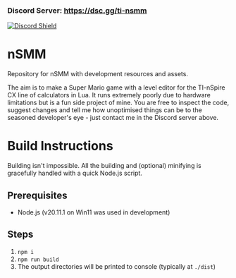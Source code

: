 ### Discord Server: https://dsc.gg/ti-nsmm
[![Discord Shield](https://discordapp.com/api/guilds/993588037579702322/widget.png?style=shield)](https://dsc.gg/ti-nsmm)

# nSMM
Repository for nSMM with development resources and assets.

The aim is to make a Super Mario game with a level editor for the TI-nSpire CX line of calculators in Lua. It runs extremely poorly due to hardware limitations but is a fun side project of mine. You are free to inspect the code, suggest changes and tell me how unoptimised things can be to the seasoned developer's eye - just contact me in the Discord server above.

# Build Instructions

Building isn't impossible. All the building and (optional) minifying is gracefully handled with a quick Node.js script.

## Prerequisites

- Node.js (v20.11.1 on Win11 was used in development)

## Steps

1. `npm i`
2. `npm run build`
3. The output directories will be printed to console (typically at `./dist`)